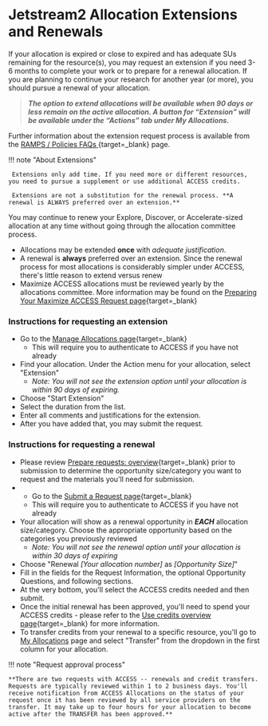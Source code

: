 # Jetstream2 Allocation Extensions and Renewals

If your allocation is expired or close to expired and has adequate SUs remaining for the resource(s), you may request an extension if you need 3-6 months to complete your work or to prepare for a renewal allocation. If you are planning to continue your research for another year (or more), you should pursue a renewal of your allocation.

>***The option to extend allocations will be available when 90 days or less remain on the active allocation. A button for “Extension” will be available under the “Actions” tab under My Allocations.***

Further information about the extension request process is available from the [RAMPS / Policies FAQs
](https://allocations.access-ci.org/ramps-policies-faqs#how-can-i-extend-my-allocation(s)-to-prevent-them-from-expiring){target=_blank} page.


!!! note "About Extensions"

     Extensions only add time. If you need more or different resources, you need to pursue a supplement or use additional ACCESS credits.

     Extensions are not a substitution for the renewal process. **A renewal is ALWAYS preferred over an extension.**

You may continue to renew your Explore, Discover, or Accelerate-sized allocation at any time without going through the allocation committee process.

* Allocations may be extended **once** with *adequate justification*.
* A renewal is **always** preferred over an extension. Since the renewal process for most allocations is considerably simpler under ACCESS, there's little reason to extend versus renew
* Maximize ACCESS allocations must be reviewed yearly by the allocations committee. More information may be found on the [Preparing Your Maximize ACCESS Request page](https://allocations.access-ci.org/preparing-your-maximize-access-request){target=_blank}

### Instructions for requesting an extension

* Go to the [Manage Allocations page](https://allocations.access-ci.org/requests){target=_blank}
    * This will require you to authenticate to ACCESS if you have not already
* Find your allocation. Under the Action menu for your allocation, select "Extension"
    * *Note: You will not see the extension option until your allocation is within 90 days of expiring.*
* Choose "Start Extension"
* Select the duration from the list.
* Enter all comments and justifications for the extension.
* After you have added that, you may submit the request.

### Instructions for requesting a renewal

* Please review [Prepare requests: overview](https://allocations.access-ci.org/prepare-requests-overview){target=_blank} prior to submission to determine the opportunity size/category you want to request and the materials you'll need for submission.
*   * Go to the [Submit a Request page](https://allocations.access-ci.org/opportunities){target=_blank}
    * This will require you to authenticate to ACCESS if you have not already
* Your allocation will show as a renewal opportunity in ***EACH*** allocation size/category. Choose the appropriate opportunity based on the categories you previously reviewed
    * *Note: You will not see the renewal option until your allocation is within 30 days of expiring*
* Choose "Renewal *[Your allocation number]* as *[Opportunity Size]*"
* Fill in the fields for the Request Information, the optional Opportunity Questions, and following sections.
* At the very bottom, you'll select the ACCESS credits needed and then submit.
* Once the initial renewal has been approved, you'll need to spend your ACCESS credits - please refer to the [Use credits overview page](https://allocations.access-ci.org/use-credits-overview){target=_blank} for more information.
* To transfer credits from your renewal to a specific resource, you'll go to [My Allocations](https://allocations.access-ci.org/requests) page and select "Transfer" from the dropdown in the first column for your allocation.

!!! note "Request approval process"

    **There are two requests with ACCESS -- renewals and credit transfers. Requests are typically reviewed within 1 to 2 business days. You'll receive notification from ACCESS Allocations on the status of your request once it has been reviewed by all service providers on the transfer. It may take up to four hours for your allocation to become active after the TRANSFER has been approved.**
